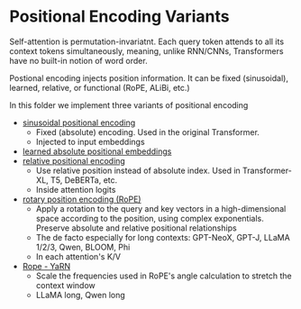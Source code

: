 # Positional Encoding Variants

Self-attention is permutation-invariatnt. Each query token attends to all its context tokens simultaneously, meaning, unlike RNN/CNNs, Transformers have no built-in notion of word order. 

Postional encoding injects position information. It can be fixed (sinusoidal), learned, relative, or functional (RoPE, ALiBi, etc.)

In this folder we implement three variants of positional encoding

- [sinusoidal positional encoding](./SinPosEncoding/SinPosEncoding.ipynb)
  - Fixed (absolute) encoding. Used in the original Transformer.
  - Injected to input embeddings
- [learned absolute positional embeddings](./LearnedAbsolutePosEncoding/LearnedAbsolutePosEncoding.ipynb)
- [relative positional encoding](./RelativePosEncoding/RelativePosEncoding.ipynb)
  - Use relative position instead of absolute index. Used in Transformer-XL, T5, DeBERTa, etc. 
  - Inside attention logits
- [rotary position encoding (RoPE)](./RoPE/RoPE.ipynb)
  - Apply a rotation to the query and key vectors in a high-dimensional space according to the position, using complex exponentials. Preserve absolute and relative positional relationships
  - The de facto especially for long contexts: GPT-NeoX, GPT-J, LLaMA 1/2/3, Qwen, BLOOM, Phi
  - In each attention's K/V 
- [Rope - YaRN](./RoPE/YaRN.ipynb)
  - Scale the frequencies used in RoPE's angle calculation to stretch the context window
  - LLaMA long, Qwen long